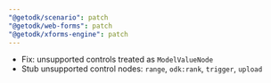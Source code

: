 ```yaml
---
"@getodk/scenario": patch
"@getodk/web-forms": patch
"@getodk/xforms-engine": patch
---
```


- Fix: unsupported controls treated as `ModelValueNode`
- Stub unsupported control nodes: `range`, `odk:rank`, `trigger`, `upload`

